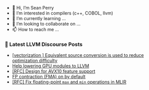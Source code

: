 - 👋 Hi, I’m Sean Perry
- 👀 I’m interested in compilers (c++, COBOL, llvm)
- 🌱 I’m currently learning ...
- 💞️ I’m looking to collaborate on ...
- 📫 How to reach me ...

<!---
s66perry/s66perry is a ✨ special ✨ repository because its `README.md` (this file) appears on your GitHub profile.
You can click the Preview link to take a look at your changes.
--->
### 📕 Latest LLVM Discourse Posts

<!-- DISCOURSE-LLVM:START -->
- [[vectorization ] Equivalent source conversion is used to reduce optimization difficulty](https://discourse.llvm.org/t/vectorization-equivalent-source-conversion-is-used-to-reduce-optimization-difficulty/72662#post_3)
- [Help lowering GPU modules to LLVM](https://discourse.llvm.org/t/help-lowering-gpu-modules-to-llvm/72676#post_1)
- [[RFC] Design for AVX10 feature support](https://discourse.llvm.org/t/rfc-design-for-avx10-feature-support/72661#post_5)
- [FP contraction &lpar;FMA&rpar; on by default](https://discourse.llvm.org/t/fp-contraction-fma-on-by-default/64975#post_4)
- [[RFC] Fix floating-point `max` and `min` operations in MLIR](https://discourse.llvm.org/t/rfc-fix-floating-point-max-and-min-operations-in-mlir/72671#post_2)
<!-- DISCOURSE-LLVM:END -->
